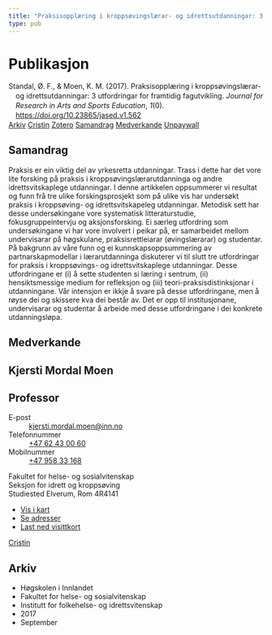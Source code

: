 ```yaml
---
title: "Praksisopplæring i kroppsøvingslærar- og idrettsutdanningar: 3 utfordringar for framtidig fagutvikling"
type: pub
---
```

<h1>Publikasjon</h1>
<article id="csl-bib-container-42Z9K9CG" class="csl-bib-container">
  <div class="csl-bib-body" style="line-height: 1.35; padding-left: 1em; text-indent:-1em;">
  <div class="csl-entry">Standal, &#xD8;. F., &amp; Moen, K. M. (2017). Praksisoppl&#xE6;ring i kropps&#xF8;vingsl&#xE6;rar- og idrettsutdanningar: 3 utfordringar for framtidig fagutvikling. <i>Journal for Research in Arts and Sports Education</i>, <i>1</i>(0). <a href="https://doi.org/10.23865/jased.v1.562">https://doi.org/10.23865/jased.v1.562</a></div>
</div>
  <div class="csl-bib-buttons">
    <a href="#taxonomy-article-42Z9K9CG" class="csl-bib-button">Arkiv</a>
    <a href="https://app.cristin.no/results/show.jsf?id=1498958" alt="Cristin URL" class="csl-bib-button">Cristin</a>
    <a href="http://zotero.org/groups/5022929/items/42Z9K9CG" alt="Zotero URL" class="csl-bib-button">Zotero</a>
    <a href="#abstract-article-42Z9K9CG" class="csl-bib-button">Samandrag</a>
    <a href="#contributors-article-42Z9K9CG" class="csl-bib-button">Medverkande</a>
    <a href="https://jased.net/index.php/jased/article/download/562/1966" class="csl-bib-button">Unpaywall</a>
  </div>
  <div id="csl-bib-meta-container-42Z9K9CG"></div>
</article>
<div id="csl-bib-meta-42Z9K9CG" class="csl-bib-meta">
  <article id="abstract-article-42Z9K9CG" class="abstract-article">
    <h1>Samandrag</h1>
    Praksis er ein viktig del av yrkesretta utdanningar. Trass i dette har det vore lite forsking på praksis i kroppsøvingslærarutdanninga og andre idrettsvitskaplege utdanningar. I denne artikkelen oppsummerer vi resultat og funn frå tre ulike forskingsprosjekt som på ulike vis har undersøkt praksis i kroppsøving- og idrettsvitskapeleg utdanningar. Metodisk sett har desse undersøkingane vore systematisk litteraturstudie, fokusgruppeintervju og aksjonsforsking. Ei særleg utfordring som undersøkingane vi har vore involvert i peikar på, er samarbeidet mellom undervisarar på høgskulane, praksisrettleiarar (øvingslærarar) og studentar. På bakgrunn av våre funn og ei kunnskapsoppsummering av partnarskapmodellar i lærarutdanninga diskuterer vi til slutt tre utfordringar for praksis i kroppsøvings- og idrettsvitskaplege utdanningar. Desse utfordringane er (i) å sette studenten si læring i sentrum, (ii) hensiktsmessige medium for refleksjon og (iii) teori-praksisdistinksjonar i utdanningane.  Vår intensjon er ikkje å svare på desse utfordringane, men å røyse dei og skissere kva dei består av. Det er opp til institusjonane, undervisarar og studentar å arbeide med desse utfordringane i dei konkrete utdanningsløpa.
  </article>
  <article id="contributors-article-42Z9K9CG" class="contributors-article">
    <h1>Medverkande</h1>
    <div class="personas">
<div class="vrtx-hinn-person-card">
<div class="photo">
<i class="lar la-user-circle missing-person"></i>
</div>
<div class="info">
<hgroup><h1>Kjersti Mordal Moen</h1>
<h2>Professor</h2>
</hgroup><dl>
<dt>E-post</dt>
<dd>
<a href="mailto:kjersti.mordal.moen@inn.no">kjersti.mordal.moen@inn.no</a>
</dd>
<dt>Telefonnummer</dt>
<dd><a href="tel:+4762430060">
+47 62 43 00 60
</a></dd>
<dt>Mobilnummer</dt>
<dd><a href="tel:+4795833168">
+47 958 33 168
</a></dd>
</dl>
<p>
Fakultet for helse- og sosialvitenskap<br>
Seksjon for idrett og kroppsøving<br>
Studiested Elverum,
Rom 4R4141
</p>
<ul class="vrtx-hinn-links">
<li><a href="https://www.google.com/maps?q=60.88156,11.53723">Vis i kart</a></li>
<li><a href="https://www.inn.no/finn-en-ansatt/kjersti-mordal-moen.html#vrtx-hinn-addresses">Se adresser</a></li>
<li><a href="https://www.inn.no/finn-en-ansatt/kjersti-mordal-moen.html?vrtx=vcf">Last ned visittkort</a></li>
</ul>
</div>
</div>
<a href="https://app.cristin.no/persons/show.jsf?id=53554" alt="Cristin URL" class="personas-cristin">Cristin</a>
</div>
  </article>
  <article id="taxonomy-article-42Z9K9CG" class="taxonomy-article">
    <h1>Arkiv</h1>
    <ul>
      <li>Høgskolen i Innlandet</li>
      <li>Fakultet for helse- og sosialvitenskap</li>
      <li>Institutt for folkehelse- og idrettsvitenskap</li>
      <li>2017</li>
      <li>September</li>
    </ul>
  </article>
</div>
